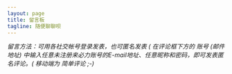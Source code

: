 ```yaml
---
layout: page
title: 留言板
tagline: 随便聊聊呗
---
```

*留言方法：可用各社交帐号登录发表，也可匿名发表 ( 在评论框下方的 账号 (邮件地址) 中输入任意未注册来必力账号的E-mail地址、任意昵称和密码，即可发表匿名评论。( 移动端为 简单评论 ;-)*

